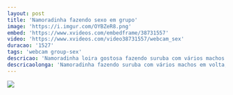 ```yaml
---
layout: post
title: 'Namoradinha fazendo sexo em grupo'
image: 'https://i.imgur.com/OYBZeR8.png'
embed: 'https://www.xvideos.com/embedframe/38731557'
video: 'https://www.xvideos.com/video38731557/webcam_sex'
duracao: '1527'
tags: 'webcam group-sex'
descricao: 'Namoradinha loira gostosa fazendo suruba com vários machos em volta, comendo ela ao vivo na webcam.'
descricaolonga: 'Namoradinha fazendo suruba com vários machos em volta, comendo ela ao vivo na webcam. Essa gostosa fica deitada tomando rola de todos os lados enquanto transmite o video ao vivo.'
---
```

<a href="{{ page.url | prepend: site.baseurl | prepend: site.url }}"><img src="{{ page.image }}" /></a>
